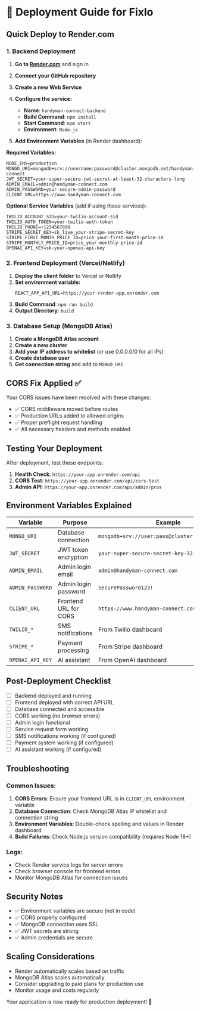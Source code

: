 # 🚀 Deployment Guide for Fixlo

## Quick Deploy to Render.com

### 1. Backend Deployment

1. **Go to [Render.com](https://render.com)** and sign in
2. **Connect your GitHub repository**
3. **Create a new Web Service**
4. **Configure the service:**
   - **Name**: `handyman-connect-backend`
   - **Build Command**: `npm install`
   - **Start Command**: `npm start`
   - **Environment**: `Node.js`

5. **Add Environment Variables** (in Render dashboard):

**Required Variables:**
```
NODE_ENV=production
MONGO_URI=mongodb+srv://username:password@cluster.mongodb.net/handyman-connect
JWT_SECRET=your-super-secure-jwt-secret-at-least-32-characters-long
ADMIN_EMAIL=admin@handyman-connect.com
ADMIN_PASSWORD=your-secure-admin-password
CLIENT_URL=https://www.handyman-connect.com
```

**Optional Service Variables** (add if using these services):
```
TWILIO_ACCOUNT_SID=your-twilio-account-sid
TWILIO_AUTH_TOKEN=your-twilio-auth-token
TWILIO_PHONE=+1234567890
STRIPE_SECRET_KEY=sk_live_your-stripe-secret-key
STRIPE_FIRST_MONTH_PRICE_ID=price_your-first-month-price-id
STRIPE_MONTHLY_PRICE_ID=price_your-monthly-price-id
OPENAI_API_KEY=sk-your-openai-api-key
```

### 2. Frontend Deployment (Vercel/Netlify)

1. **Deploy the client folder** to Vercel or Netlify
2. **Set environment variable:**
   ```
   REACT_APP_API_URL=https://your-render-app.onrender.com
   ```
3. **Build Command**: `npm run build`
4. **Output Directory**: `build`

### 3. Database Setup (MongoDB Atlas)

1. **Create a MongoDB Atlas account**
2. **Create a new cluster**
3. **Add your IP address to whitelist** (or use 0.0.0.0/0 for all IPs)
4. **Create database user**
5. **Get connection string** and add to `MONGO_URI`

## CORS Fix Applied ✅

Your CORS issues have been resolved with these changes:
- ✅ CORS middleware moved before routes
- ✅ Production URLs added to allowed origins
- ✅ Proper preflight request handling
- ✅ All necessary headers and methods enabled

## Testing Your Deployment

After deployment, test these endpoints:

1. **Health Check**: `https://your-app.onrender.com/api`
2. **CORS Test**: `https://your-app.onrender.com/api/cors-test`
3. **Admin API**: `https://your-app.onrender.com/api/admin/pros`

## Environment Variables Explained

| Variable | Purpose | Example |
|----------|---------|---------|
| `MONGO_URI` | Database connection | `mongodb+srv://user:pass@cluster.mongodb.net/db` |
| `JWT_SECRET` | JWT token encryption | `your-super-secure-secret-key-32-chars` |
| `ADMIN_EMAIL` | Admin login email | `admin@handyman-connect.com` |
| `ADMIN_PASSWORD` | Admin login password | `SecurePassword123!` |
| `CLIENT_URL` | Frontend URL for CORS | `https://www.handyman-connect.com` |
| `TWILIO_*` | SMS notifications | From Twilio dashboard |
| `STRIPE_*` | Payment processing | From Stripe dashboard |
| `OPENAI_API_KEY` | AI assistant | From OpenAI dashboard |

## Post-Deployment Checklist

- [ ] Backend deployed and running
- [ ] Frontend deployed with correct API URL
- [ ] Database connected and accessible
- [ ] CORS working (no browser errors)
- [ ] Admin login functional
- [ ] Service request form working
- [ ] SMS notifications working (if configured)
- [ ] Payment system working (if configured)
- [ ] AI assistant working (if configured)

## Troubleshooting

### Common Issues:

1. **CORS Errors**: Ensure your frontend URL is in `CLIENT_URL` environment variable
2. **Database Connection**: Check MongoDB Atlas IP whitelist and connection string
3. **Environment Variables**: Double-check spelling and values in Render dashboard
4. **Build Failures**: Check Node.js version compatibility (requires Node 18+)

### Logs:
- Check Render service logs for server errors
- Check browser console for frontend errors
- Monitor MongoDB Atlas for connection issues

## Security Notes

- ✅ Environment variables are secure (not in code)
- ✅ CORS properly configured
- ✅ MongoDB connection uses SSL
- ✅ JWT secrets are strong
- ✅ Admin credentials are secure

## Scaling Considerations

- Render automatically scales based on traffic
- MongoDB Atlas scales automatically
- Consider upgrading to paid plans for production use
- Monitor usage and costs regularly

Your application is now ready for production deployment! 🎉
